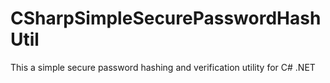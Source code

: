 # CSharpSimpleSecurePasswordHashUtil
This a simple secure password hashing and verification utility for C# .NET


